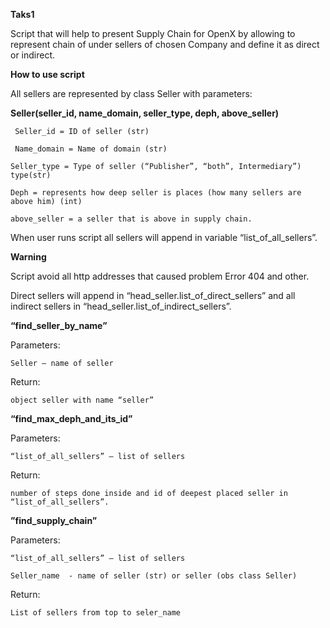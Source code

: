 **Taks1**

Script that will help to present Supply Chain for OpenX by allowing to represent chain of under sellers of chosen Company and define it as direct or indirect.

**How to use script**

All sellers are represented by class Seller with parameters:


**Seller(seller_id, name_domain, seller_type, deph, above_seller)**

     Seller_id = ID of seller (str)
 
     Name_domain = Name of domain (str)

    Seller_type = Type of seller (“Publisher”, “both”, Intermediary”) type(str)

    Deph = represents how deep seller is places (how many sellers are above him) (int)

    above_seller = a seller that is above in supply chain.
  
  

When user runs script all sellers will append in variable “list_of_all_sellers”.

**Warning**

Script avoid all http addresses that caused problem Error 404 and other.

Direct sellers will append in “head_seller.list_of_direct_sellers” and all indirect sellers in “head_seller.list_of_indirect_sellers”.

**“find_seller_by_name”**

Parameters:

    Seller – name of seller

Return:

    object seller with name “seller”

**“find_max_deph_and_its_id”**

Parameters:

    “list_of_all_sellers” – list of sellers

Return:

    number of steps done inside and id of deepest placed seller in “list_of_all_sellers”.

**”find_supply_chain”**

Parameters:

    “list_of_all_sellers” – list of sellers

    Seller_name  - name of seller (str) or seller (obs class Seller)

Return:

    List of sellers from top to seler_name
